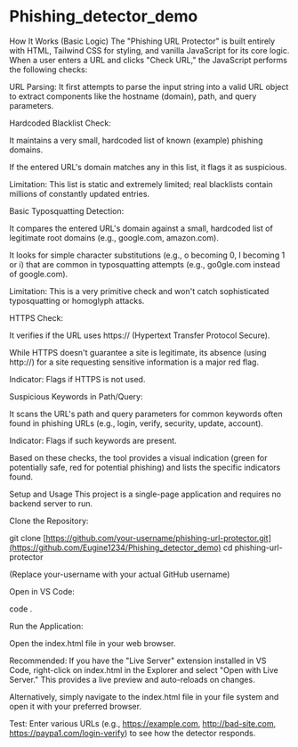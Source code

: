 # Phishing_detector_demo
How It Works (Basic Logic)
The "Phishing URL Protector" is built entirely with HTML, Tailwind CSS for styling, and vanilla JavaScript for its core logic. When a user enters a URL and clicks "Check URL," the JavaScript performs the following checks:

URL Parsing: It first attempts to parse the input string into a valid URL object to extract components like the hostname (domain), path, and query parameters.

Hardcoded Blacklist Check:

It maintains a very small, hardcoded list of known (example) phishing domains.

If the entered URL's domain matches any in this list, it flags it as suspicious.

Limitation: This list is static and extremely limited; real blacklists contain millions of constantly updated entries.

Basic Typosquatting Detection:

It compares the entered URL's domain against a small, hardcoded list of legitimate root domains (e.g., google.com, amazon.com).

It looks for simple character substitutions (e.g., o becoming 0, l becoming 1 or i) that are common in typosquatting attempts (e.g., go0gle.com instead of google.com).

Limitation: This is a very primitive check and won't catch sophisticated typosquatting or homoglyph attacks.

HTTPS Check:

It verifies if the URL uses https:// (Hypertext Transfer Protocol Secure).

While HTTPS doesn't guarantee a site is legitimate, its absence (using http://) for a site requesting sensitive information is a major red flag.

Indicator: Flags if HTTPS is not used.

Suspicious Keywords in Path/Query:

It scans the URL's path and query parameters for common keywords often found in phishing URLs (e.g., login, verify, security, update, account).

Indicator: Flags if such keywords are present.

Based on these checks, the tool provides a visual indication (green for potentially safe, red for potential phishing) and lists the specific indicators found.

Setup and Usage
This project is a single-page application and requires no backend server to run.

Clone the Repository:

git clone [https://github.com/your-username/phishing-url-protector.git](https://github.com/Eugine1234/Phishing_detector_demo)
cd phishing-url-protector

(Replace your-username with your actual GitHub username)

Open in VS Code:

code .

Run the Application:

Open the index.html file in your web browser.

Recommended: If you have the "Live Server" extension installed in VS Code, right-click on index.html in the Explorer and select "Open with Live Server." This provides a live preview and auto-reloads on changes.

Alternatively, simply navigate to the index.html file in your file system and open it with your preferred browser.

Test: Enter various URLs (e.g., https://example.com, http://bad-site.com, https://paypa1.com/login-verify) to see how the detector responds.

